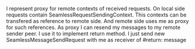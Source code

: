 I represent proxy for remote contexts of received requests.
On local side requests contain SeamlessRequestSendingContext. This contexts can be transfered as reference to remote side. And remote side uses me as proxy for such references.
As proxy I can resend my messages to my remote sender peer.  I use it to implement return method. I just send new SeamlessMessageSendRequest with me as receiver of #return: message